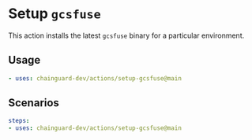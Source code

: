 # Setup `gcsfuse`

This action installs the latest `gcsfuse` binary for a particular environment.

## Usage

```yaml
- uses: chainguard-dev/actions/setup-gcsfuse@main
```

## Scenarios

```yaml
steps:
- uses: chainguard-dev/actions/setup-gcsfuse@main
```
